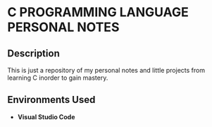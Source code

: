 <h1>C PROGRAMMING LANGUAGE PERSONAL NOTES</h1>

<h2>Description</h2>
This is just a repository of my personal notes and little projects from learning C inorder to gain mastery.

<h2>Environments Used </h2>

- <b>Visual Studio Code</b>


